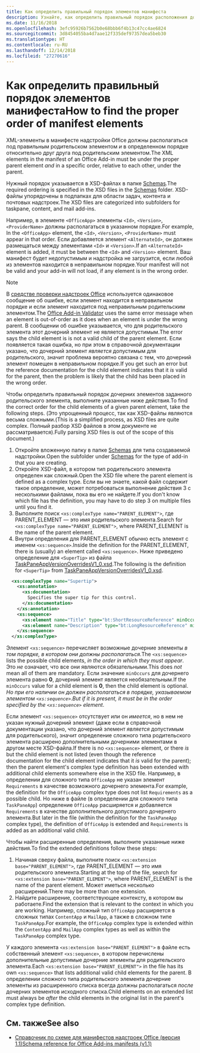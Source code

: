 ```yaml
---
title: Как определить правильный порядок элементов манифеста
description: Узнайте, как определить правильный порядок расположения дочерних элементов в родительском элементе.
ms.date: 11/16/2018
ms.openlocfilehash: 3efc95926b7562b0e68bbb6f4b13c47cc4ae6824
ms.sourcegitcommit: 3d8454055ba4d7aae12f335def97357dea5beb30
ms.translationtype: HT
ms.contentlocale: ru-RU
ms.lasthandoff: 12/14/2018
ms.locfileid: "27270616"
---
```

# <a name="how-to-find-the-proper-order-of-manifest-elements"></a><span data-ttu-id="c36c0-103">Как определить правильный порядок элементов манифеста</span><span class="sxs-lookup"><span data-stu-id="c36c0-103">How to find the proper order of manifest elements</span></span>

<span data-ttu-id="c36c0-104">XML-элементы в манифесте надстройки Office должны располагаться под правильным родительском элементом *и* в определенном порядке относительно друг друга под родительским элементом.</span><span class="sxs-lookup"><span data-stu-id="c36c0-104">The XML elements in the manifest of an Office Add-in must be under the proper parent element *and* in a specific order, relative to each other, under the parent.</span></span>

<span data-ttu-id="c36c0-105">Нужный порядок указывается в XSD-файлах в папке [Schemas](https://github.com/OfficeDev/office-js-docs-pr/tree/master/docs/overview/schemas).</span><span class="sxs-lookup"><span data-stu-id="c36c0-105">The required ordering is specified in the XSD files in the [Schemas](https://github.com/OfficeDev/office-js-docs-pr/tree/master/docs/overview/schemas) folder.</span></span> <span data-ttu-id="c36c0-106">XSD-файлы упорядочены в подпапках для области задач, контента и почтовых надстроек.</span><span class="sxs-lookup"><span data-stu-id="c36c0-106">The XSD files are categorized into subfolders for taskpane, content, and mail add-ins.</span></span>

<span data-ttu-id="c36c0-107">Например, в элементе `<OfficeApp>` элементы `<Id>`, `<Version>`, `<ProviderName>` должны располагаться в указанном порядке.</span><span class="sxs-lookup"><span data-stu-id="c36c0-107">For example, In the `<OfficeApp>` element, the `<Id>`, `<Version>`, `<ProviderName>` must appear in that order.</span></span> <span data-ttu-id="c36c0-108">Если добавляется элемент `<AlternateId>`, он должен размещаться между элементами `<Id>` и `<Version>`.</span><span class="sxs-lookup"><span data-stu-id="c36c0-108">If an `<AlternateId>` element is added, it must be between the `<Id>` and `<Version>` element.</span></span> <span data-ttu-id="c36c0-109">Ваш манифест будет недопустимым и надстройка не загрузится, если любой из элементов находится в неправильном порядке.</span><span class="sxs-lookup"><span data-stu-id="c36c0-109">Your manifest will not be valid and your add-in will not load, if any element is in the wrong order.</span></span>

> [!NOTE]
> <span data-ttu-id="c36c0-110">В [средстве проверки надстроек Office](/office/dev/add-ins/testing/troubleshoot-manifest#validate-your-manifest-with-the-office-add-in-validator) используется одинаковое сообщение об ошибке, если элемент находится в неправильном порядке и если элемент находится под неправильным родительским элементом.</span><span class="sxs-lookup"><span data-stu-id="c36c0-110">The [Office Add-in Validator](/office/dev/add-ins/testing/troubleshoot-manifest#validate-your-manifest-with-the-office-add-in-validator) uses the same error message when an element is out-of-order as it does when an element is under the wrong parent.</span></span> <span data-ttu-id="c36c0-111">В сообщении об ошибке указывается, что для родительского элемента этот дочерний элемент не является допустимым.</span><span class="sxs-lookup"><span data-stu-id="c36c0-111">The error says the child element is is not a valid child of the parent element.</span></span> <span data-ttu-id="c36c0-112">Если появляется такая ошибка, но при этом в справочной документации указано, что дочерний элемент *является* допустимым для родительского, значит проблема вероятно связана с тем, что дочерний элемент помещен в неправильном порядке.</span><span class="sxs-lookup"><span data-stu-id="c36c0-112">If you get such an error but the reference documentation for the child element indicates that it *is* valid for the parent, then the problem is likely that the child has been placed in the wrong order.</span></span>

<span data-ttu-id="c36c0-113">Чтобы определить правильный порядок дочерних элементов заданного родительского элемента, выполните указанные ниже действия.</span><span class="sxs-lookup"><span data-stu-id="c36c0-113">To find the correct order for the child elements of a given parent element, take the following steps.</span></span> <span data-ttu-id="c36c0-114">(Это упрощенный процесс, так как XSD-файлы являются весьма сложными.</span><span class="sxs-lookup"><span data-stu-id="c36c0-114">(This is a simplified process, as XSD files are quite complex.</span></span> <span data-ttu-id="c36c0-115">Полный разбор XSD файлов в этом документе не рассматривается).</span><span class="sxs-lookup"><span data-stu-id="c36c0-115">Fully parsing XSD files is out of the scope of this document.)</span></span>

1. <span data-ttu-id="c36c0-116">Откройте вложенную папку в папке [Schemas](https://github.com/OfficeDev/office-js-docs-pr/tree/master/docs/overview/schemas) для типа создаваемой надстройки.</span><span class="sxs-lookup"><span data-stu-id="c36c0-116">Open the subfolder under [Schemas](https://github.com/OfficeDev/office-js-docs-pr/tree/master/docs/overview/schemas) for the type of add-in that you are creating.</span></span> 
2. <span data-ttu-id="c36c0-117">Откройте XSD-файл, в котором тип родительского элемента определен как сложный.</span><span class="sxs-lookup"><span data-stu-id="c36c0-117">Open the XSD file where the parent element is defined as a complex type.</span></span> <span data-ttu-id="c36c0-118">Если вы не знаете, какой файл содержит такое определение, может потребоваться выполнение действия 3 с несколькими файлами, пока вы его не найдете.</span><span class="sxs-lookup"><span data-stu-id="c36c0-118">If you don't know which file has the definition, you may have to do step 3 on multiple files until you find it.</span></span>
3. <span data-ttu-id="c36c0-119">Выполните поиск `<xs:complexType name="PARENT_ELEMENT">`, где PARENT_ELEMENT — это имя родительского элемента.</span><span class="sxs-lookup"><span data-stu-id="c36c0-119">Search for `<xs:complexType name="PARENT_ELEMENT">`, where PARENT_ELEMENT is the name of the parent element.</span></span>
4. <span data-ttu-id="c36c0-120">Внутри определения для PARENT_ELEMENT обычно есть элемент с именем `<xs:sequence>`.</span><span class="sxs-lookup"><span data-stu-id="c36c0-120">Inside the definition for the PARENT_ELEMENT, there is (usually) an element called `<xs:sequence>`.</span></span> <span data-ttu-id="c36c0-121">Ниже приведено определение для `<SuperTip>` из файла [TaskPaneAppVersionOverridesV1_0.xsd](https://raw.githubusercontent.com/OfficeDev/office-js-docs-pr/master/docs/overview/schemas/taskpane/TaskPaneAppVersionOverridesV1_0.xsd).</span><span class="sxs-lookup"><span data-stu-id="c36c0-121">The following is the definition for `<SuperTip>` from [TaskPaneAppVersionOverridesV1_0.xsd](https://raw.githubusercontent.com/OfficeDev/office-js-docs-pr/master/docs/overview/schemas/taskpane/TaskPaneAppVersionOverridesV1_0.xsd).</span></span>

```xml
  <xs:complexType name="Supertip">
    <xs:annotation>
      <xs:documentation>
        Specifies the super tip for this control.
      </xs:documentation>
    </xs:annotation>
    <xs:sequence>
      <xs:element name="Title" type="bt:ShortResourceReference" minOccurs="1" maxOccurs="1" />
      <xs:element name="Description" type="bt:LongResourceReference" minOccurs="1" maxOccurs="1" />
    </xs:sequence>
  </xs:complexType>
```

<span data-ttu-id="c36c0-122">Элемент `<xs:sequence>` перечисляет возможные дочерние элементы *в том порядке, в котором они должны располагаться*.</span><span class="sxs-lookup"><span data-stu-id="c36c0-122">The `<xs:sequence>` lists the possible child elements, *in the order in which they must appear*.</span></span> <span data-ttu-id="c36c0-123">Это *не* означает, что все они являются обязательными.</span><span class="sxs-lookup"><span data-stu-id="c36c0-123">This does *not* mean all of them are mandatory.</span></span> <span data-ttu-id="c36c0-124">Если значение `minOccurs` для дочернего элемента равно **0**, дочерний элемент является необязательным.</span><span class="sxs-lookup"><span data-stu-id="c36c0-124">If the `minOccurs` value for a child element is **0**, then the child element is optional.</span></span> <span data-ttu-id="c36c0-125">*Но при его наличии он должен располагаться в порядке, указываемом элементом `<xs:sequence>`*.</span><span class="sxs-lookup"><span data-stu-id="c36c0-125">*But if it is present, it must be in the order specified by the `<xs:sequence>` element*.</span></span>

<span data-ttu-id="c36c0-126">Если элемент `<xs:sequence>` отсутствует или он *имеется*, но в нем не указан нужный дочерний элемент (даже если в справочной документации указано, что дочерний элемент *является* допустимым для родительского), значит определение сложного типа родительского элемента расширено дополнительными дочерними элементами в другом месте XSD-файла.</span><span class="sxs-lookup"><span data-stu-id="c36c0-126">If there is no `<xs:sequence>` element, or there *is* but the child element is not listed (even though the reference documentation for the child element indicates that it *is* valid for the parent); then the parent element's complex type definition has been extended with additional child elements somewhere else in the XSD file.</span></span> <span data-ttu-id="c36c0-127">Например, в определении для сложного типа `OfficeApp` не указан элемент `Requirements` в качестве возможного дочернего элемента.</span><span class="sxs-lookup"><span data-stu-id="c36c0-127">For example, the definition for the `OfficeApp` complex type does not list `Requirements` as a possible child.</span></span> <span data-ttu-id="c36c0-128">Но ниже в файле (в определении для сложного типа `TaskPaneApp`) определение `OfficeApp` расширяется и добавляется `Requirements` в качестве дополнительного допустимого дочернего элемента.</span><span class="sxs-lookup"><span data-stu-id="c36c0-128">But later in the file (within the definition for the `TaskPaneApp` complex type), the definition of `OfficeApp` is extended and `Requirements` is added as an additional valid child.</span></span>

<span data-ttu-id="c36c0-129">Чтобы найти расширенные определения, выполните указанные ниже действия.</span><span class="sxs-lookup"><span data-stu-id="c36c0-129">To find the extended definitions follow these steps:</span></span>

1. <span data-ttu-id="c36c0-130">Начиная сверху файла, выполните поиск `<xs:extension base="PARENT_ELEMENT">`, где PARENT_ELEMENT — это имя родительского элемента.</span><span class="sxs-lookup"><span data-stu-id="c36c0-130">Starting at the top of the file, search for `<xs:extension base="PARENT_ELEMENT">`, where PARENT_ELEMENT is the name of the parent element.</span></span> <span data-ttu-id="c36c0-131">Может иметься несколько расширений.</span><span class="sxs-lookup"><span data-stu-id="c36c0-131">There may be more than one extension.</span></span>
2. <span data-ttu-id="c36c0-132">Найдите расширение, соответствующее контексту, в котором вы работаете.</span><span class="sxs-lookup"><span data-stu-id="c36c0-132">Find the extension that is relevant to the context in which you are working.</span></span> <span data-ttu-id="c36c0-133">Например, сложный тип `OfficeApp` расширяется в сложных типах `ContentApp` и `MailApp`, а также в сложном типе `TaskPaneApp`.</span><span class="sxs-lookup"><span data-stu-id="c36c0-133">For example, the `OfficeApp` complex type is extended within the `ContentApp` and `MailApp` complex types as well as within the `TaskPaneApp` complex type.</span></span>

<span data-ttu-id="c36c0-134">У каждого элемента `<xs:extension base="PARENT_ELEMENT">` в файле есть собственный элемент `<xs:sequence>`, в котором перечислены дополнительные допустимые дочерние элементы для родительского элемента.</span><span class="sxs-lookup"><span data-stu-id="c36c0-134">Each `<xs:extension base="PARENT_ELEMENT">` in the file has its own `<xs:sequence>` that lists additional valid child elements for the parent.</span></span> <span data-ttu-id="c36c0-135">В определении сложного типа родительского элемента дочерние элементы из расширенного списка всегда должны располагаться *после* дочерних элементов исходного списка.</span><span class="sxs-lookup"><span data-stu-id="c36c0-135">Child elements on an extended list must always be *after* the child elements in the original list in the parent's complex type definition.</span></span>

## <a name="see-also"></a><span data-ttu-id="c36c0-136">См. также</span><span class="sxs-lookup"><span data-stu-id="c36c0-136">See also</span></span>

- [<span data-ttu-id="c36c0-137">Справочник по схеме для манифестов надстроек Office (версия 1.1)</span><span class="sxs-lookup"><span data-stu-id="c36c0-137">Schema reference for Office Add-ins manifests (v1.1)</span></span>](../develop/add-in-manifests.md)
